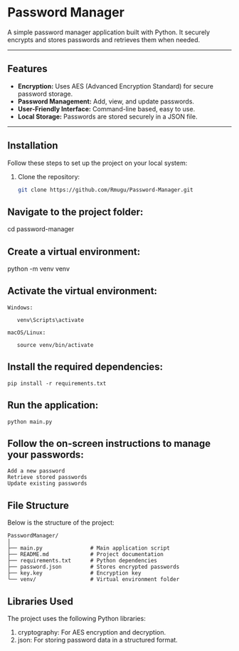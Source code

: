 # Password Manager

A simple password manager application built with Python. It securely encrypts and stores passwords and retrieves them when needed.

---

## Features

- **Encryption:** Uses AES (Advanced Encryption Standard) for secure password storage.
- **Password Management:** Add, view, and update passwords.
- **User-Friendly Interface:** Command-line based, easy to use.
- **Local Storage:** Passwords are stored securely in a JSON file.

---

## Installation

Follow these steps to set up the project on your local system:

1. Clone the repository:
   ```bash
   git clone https://github.com/Rmugu/Password-Manager.git

## Navigate to the project folder:

   cd password-manager

## Create a virtual environment:

   python -m venv venv

## Activate the virtual environment:

    Windows:

       venv\Scripts\activate

    macOS/Linux:

       source venv/bin/activate

## Install the required dependencies:

    pip install -r requirements.txt

## Run the application:

    python main.py

## Follow the on-screen instructions to manage your passwords:

    Add a new password
    Retrieve stored passwords
    Update existing passwords

## File Structure

  Below is the structure of the project:

    PasswordManager/
    │
    ├── main.py               # Main application script
    ├── README.md             # Project documentation
    ├── requirements.txt      # Python dependencies
    ├── password.json         # Stores encrypted passwords
    ├── key.key               # Encryption key
    └── venv/                 # Virtual environment folder

## Libraries Used

  The project uses the following Python libraries:

   1. cryptography: For AES encryption and decryption.
   2. json: For storing password data in a structured format.

